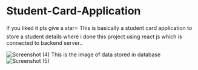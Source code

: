 # Student-Card-Application
If you liked it pls give a star⭐
This is basically a student card application to store a student details where i done this project using react js which is connected to backend server..

![Screenshot (4)](https://user-images.githubusercontent.com/93532515/222911095-2bfc9dfb-1ff4-473d-8fe7-d4203dc4dfa2.png)
This is the image of data stored in database
![Screenshot (5)](https://user-images.githubusercontent.com/93532515/222911593-ceb4343c-7f9e-4ee6-a9a9-e723e3a4c3e2.png)

